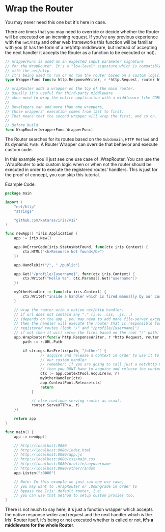 # Wrap the Router

You may never need this one but it's here in case.

There are times that you may need to override or decide whether the Router will be executed on an incoming request. If you've any previous experience with the `net/http` and other web frameworks this function will be familiar with you (it has the form of a net/http middleware, but instead of accepting the next handler it accepts the Router as a function to be executed or not).

```go
// WrapperFunc is used as an expected input parameter signature
// for the WrapRouter. It's a "low-level" signature which is compatible
// with the net/http.
// It's being used to run or no run the router based on a custom logic.
type WrapperFunc func(w http.ResponseWriter, r *http.Request, router http.HandlerFunc)

// WrapRouter adds a wrapper on the top of the main router.
// Usually it's useful for third-party middleware
// when need to wrap the entire application with a middleware like CORS.
//
// Developers can add more than one wrappers,
// those wrappers' execution comes from last to first.
// That means that the second wrapper will wrap the first, and so on.
//
// Before build.
func WrapRouter(wrapperFunc WrapperFunc)
```

The Router searches for its routes based on the `Subdomain`, `HTTP Method` and its dynamic `Path`. A Router Wrapper can override that behavior and execute custom code.

In this example you'll just see one use case of .WrapRouter. You can use the .WrapRouter to add custom logic when or when not the router should be executed in order to execute the registered routes' handlers. This is just for the proof of concept, you can skip this tutorial.

Example Code:

```go
package main

import (
    "net/http"
    "strings"

    "github.com/kataras/iris/v12"
)

func newApp() *iris.Application {
    app := iris.New()

    app.OnErrorCode(iris.StatusNotFound, func(ctx iris.Context) {
        ctx.HTML("<b>Resource Not found</b>")
    })

    app.HandleDir("/", "./public")

    app.Get("/profile/{username}", func(ctx iris.Context) {
        ctx.Writef("Hello %s", ctx.Params().Get("username"))
    })

    myOtherHandler := func(ctx iris.Context) {
        ctx.Writef("inside a handler which is fired manually by our custom router wrapper")
    }

    // wrap the router with a native net/http handler.
    // if url does not contain any "." (i.e: .css, .js...)
    // (depends on the app , you may need to add more file-server exceptions),
    // then the handler will execute the router that is responsible for the
    // registered routes (look "/" and "/profile/{username}")
    // if not then it will serve the files based on the root "/" path.
    app.WrapRouter(func(w http.ResponseWriter, r *http.Request, router http.HandlerFunc) {
        path := r.URL.Path

        if strings.HasPrefix(path, "/other") {
                // acquire and release a context in order to use it to execute
                // our custom handler
                // remember: if you are going to call just a net/http middleware
                // then you DONT have to acquire and release the context here.
                ctx := app.ContextPool.Acquire(w, r)
                myOtherHandler(ctx)
                app.ContextPool.Release(ctx)
                return
            }

            // else continue serving routes as usual.
            router.ServeHTTP(w, r) 
    })

    return app
}

func main() {
    app := newApp()

    // http://localhost:8080
    // http://localhost:8080/index.html
    // http://localhost:8080/app.js
    // http://localhost:8080/css/main.css
    // http://localhost:8080/profile/anyusername
    // http://localhost:8080/other/random
    app.Listen(":8080")

    // Note: In this example we just saw one use case,
    // you may want to .WrapRouter or .Downgrade in order to
    // bypass the Iris' default router, i.e:
    // you can use that method to setup custom proxies too.
}
```

There is not much to say here, it's just a function wrapper which accepts the native response writer and request and the next handler which is the Iris' Router itself, it's being or not executed whether is called or not, **it's a middleware for the whole Router**.

